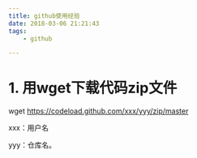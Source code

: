 ```yaml
---
title: github使用经验
date: 2018-03-06 21:21:43
tags:
	- github

---
```




# 1. 用wget下载代码zip文件

wget https://codeload.github.com/xxx/yyy/zip/master

xxx：用户名

yyy：仓库名。

